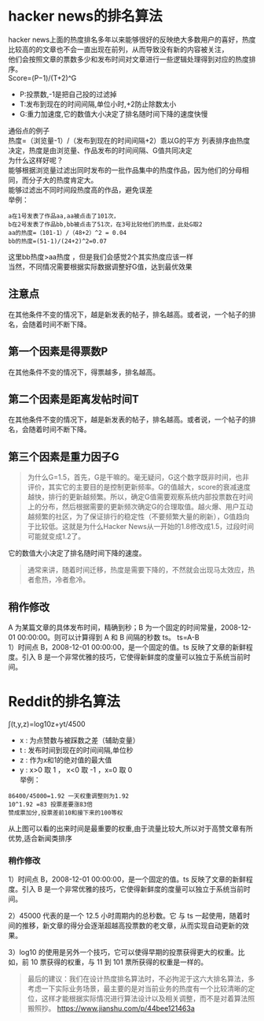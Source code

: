 # hacker news的排名算法
hacker news上面的热度排名多年以来能够很好的反映绝大多数用户的喜好，热度比较高的的文章也不会一直出现在前列，从而导致没有新的内容被关注，   
他们会按照文章的票数多少和发布时间对文章进行一些逻辑处理得到对应的热度排序。  
Score=(P−1)/(T+2)^G
- P:投票数,-1是把自己投的过滤掉
- T:发布到现在的时间间隔,单位小时,+2防止除数太小
- G:重力加速度,它的数值大小决定了排名随时间下降的速度快慢

通俗点的例子  
热度=（浏览量-1）/（发布到现在的时间间隔+2）乖以G的平方 
列表排序由热度决定，热度是由浏览量、作品发布的时间间隔、G值共同决定  
为什么这样好呢？    
能够根据浏览量过滤出同时发布的一批作品集中的热度作品，因为他们的分母相同，而分子大的热度肯定大。    
能够过滤出不同时间段热度高的作品，避免误差  
举例：
```
a在1号发表了作品aa,aa被点击了101次，
b在2号发表了作品bb,bb被点击了51次，在3号比较他们的热度，此处G取2
aa的热度=（101-1）/（48+2）^2 = 0.04
bb的热度=(51-1)/(24+2)^2=0.07
```
这里bb热度>aa热度 ，但是我们会感觉2个其实热度应该一样  
当然，不同情况需要根据实际数据调整好G值，达到最优效果
## 注意点
在其他条件不变的情况下，越是新发表的帖子，排名越高。或者说，一个帖子的排名，会随着时间不断下降。
## 第一个因素是得票数P
在其他条件不变的情况下，得票越多，排名越高。
## 第二个因素是距离发帖时间T
在其他条件不变的情况下，越是新发表的帖子，排名越高。或者说，一个帖子的排名，会随着时间不断下降。
## 第三个因素是重力因子G
> 为什么G=1.5，首先，G是干嘛的。毫无疑问，G这个数字既非时间，也非评价，其实它的主要目的是控制更新频率。G的值越大，score的衰减速度越快，排行的更新越频繁。所以，确定G值需要观察系统内部投票数在时间上的分布，然后根据需要的更新频次确定G的合理取值。越火爆、用户互动越频繁的社区，为了保证排行的稳定性（不要频繁大量的刷新），G值趋向于比较低。这就是为什么Hacker News从一开始的1.8修改成1.5，过段时间可能就变成1.2了。

它的数值大小决定了排名随时间下降的速度。

> 通常来讲，随着时间迁移，热度是需要下降的，不然就会出现马太效应，热者愈热，冷者愈冷。

## 稍作修改
A 为某篇文章的具体发布时间，精确到秒；B 为一个固定的时间常量，2008-12-01 00:00:00。则可以计算得到 A 和 B 间隔的秒数 ts。
ts=A-B  
1）时间点 B，2008-12-01 00:00:00，是一个固定的值。ts 反映了文章的新鲜程度。引入 B 是一个非常优雅的技巧，它使得新鲜度的度量可以独立于系统当前时间。
# Reddit的排名算法
∫(t,y,z)=log10z+yt/4500
- x : 为点赞数与被踩数之差（辅助变量）
- t : 发布时间到现在的时间间隔,单位秒
- z : 作为x和1的绝对值的最大值
- y : x>0 取 1 ， x<0 取 -1 ，x=0 取 0   
举例：
```
86400/45000=1.92 一天权重调整则为1.92
10^1.92 =83 投票差要涨83倍
赞成票加分,投票差前10和接下来的100等权
```
从上图可以看的出来时间是最重要的权重,由于流量比较大,所以对于高赞文章有所优势,适合新闻类排序

### 稍作修改
1）时间点 B，2008-12-01 00:00:00，是一个固定的值。ts 反映了文章的新鲜程度。引入 B 是一个非常优雅的技巧，它使得新鲜度的度量可以独立于系统当前时间。

2）45000 代表的是一个 12.5 小时周期内的总秒数。它 与 ts 一起使用，随着时间的推移，新文章的得分会逐渐超越高投票数的老文章，从而实现自动更新的效果。

3）log10 的使用是另外一个技巧，它可以使得早期的投票获得更大的权重。比如，前 10 票获得的权重，与 11 到 101 票所获得的权重是一样的。

> 最后的建议：我们在设计热度排名算法时，不必拘泥于这六大排名算法，多考虑一下实际业务场景，最主要的是对当前业务的热度有一个比较清晰的定位，这样才能根据实际情况进行算法设计以及相关调整，而不是对着算法照搬照抄。
https://www.jianshu.com/p/44bee121463a